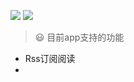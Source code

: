 [![](https://img.shields.io/github/package-json/dependency-version/GaoJuqian/simpleNaive/react)](./package.json)
[![](https://img.shields.io/github/package-json/dependency-version/GaoJuqian/simpleNaive/react-native)](./package.json)

> 😃 目前app支持的功能
- Rss订阅阅读
- 
